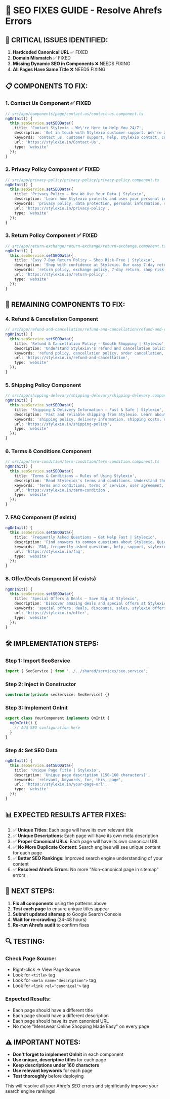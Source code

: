 # 🔧 SEO FIXES GUIDE - Resolve Ahrefs Errors

## 🚨 CRITICAL ISSUES IDENTIFIED:

1. **Hardcoded Canonical URL** ✅ FIXED
2. **Domain Mismatch** ✅ FIXED  
3. **Missing Dynamic SEO in Components** ❌ NEEDS FIXING
4. **All Pages Have Same Title** ❌ NEEDS FIXING

## 📋 COMPONENTS TO FIX:

### 1. **Contact Us Component** ✅ FIXED
```typescript
// src/app/components/page/contact-us/contact-us.component.ts
ngOnInit() {
  this.seoService.setSEOData({
    title: 'Contact Stylexio – We\'re Here to Help You 24/7',
    description: 'Get in touch with Stylexio customer support. We\'re available 24/7 to help with orders, products, and any questions you may have.',
    keywords: 'contact us, customer support, help, stylexio contact, customer service',
    url: 'https://stylexio.in/Contact-Us',
    type: 'website'
  });
}
```

### 2. **Privacy Policy Component** ✅ FIXED
```typescript
// src/app/privacy-policy/privacy-policy/privacy-policy.component.ts
ngOnInit() {
  this.seoService.setSEOData({
    title: 'Privacy Policy – How We Use Your Data | Stylexio',
    description: 'Learn how Stylexio protects and uses your personal information. Read our comprehensive privacy policy to understand your rights and our data practices.',
    keywords: 'privacy policy, data protection, personal information, stylexio privacy, data usage',
    url: 'https://stylexio.in/privacy-policy',
    type: 'website'
  });
}
```

### 3. **Return Policy Component** ✅ FIXED
```typescript
// src/app/return-exchange/return-exchange/return-exchange.component.ts
ngOnInit() {
  this.seoService.setSEOData({
    title: 'Easy 7-Day Return Policy – Shop Risk-Free | Stylexio',
    description: 'Shop with confidence at Stylexio. Our easy 7-day return policy ensures you can shop risk-free. Learn about our simple return and exchange process.',
    keywords: 'return policy, exchange policy, 7-day return, shop risk-free, stylexio returns',
    url: 'https://stylexio.in/return-policy',
    type: 'website'
  });
}
```

## 🔄 REMAINING COMPONENTS TO FIX:

### 4. **Refund & Cancellation Component**
```typescript
// src/app/refund-and-cancellation/refund-and-cancellation/refund-and-cancellation.component.ts
ngOnInit() {
  this.seoService.setSEOData({
    title: 'Refund & Cancellation Policy – Smooth Shopping | Stylexio',
    description: 'Understand Stylexio\'s refund and cancellation policies. Learn about our fair refund process and how to cancel orders when needed.',
    keywords: 'refund policy, cancellation policy, order cancellation, stylexio refunds',
    url: 'https://stylexio.in/refund-and-cancellation',
    type: 'website'
  });
}
```

### 5. **Shipping Policy Component**
```typescript
// src/app/shipping-delevary/shipping-delevary/shipping-delevary.component.ts
ngOnInit() {
  this.seoService.setSEOData({
    title: 'Shipping & Delivery Information – Fast & Safe | Stylexio',
    description: 'Fast and reliable shipping from Stylexio. Learn about delivery times, shipping costs, and tracking your orders.',
    keywords: 'shipping policy, delivery information, shipping costs, order tracking, stylexio shipping',
    url: 'https://stylexio.in/shipping-policy',
    type: 'website'
  });
}
```

### 6. **Terms & Conditions Component**
```typescript
// src/app/term-condition/term-condition/term-condition.component.ts
ngOnInit() {
  this.seoService.setSEOData({
    title: 'Terms & Conditions – Rules of Using Stylexio',
    description: 'Read Stylexio\'s terms and conditions. Understand the rules, policies, and guidelines for using our platform.',
    keywords: 'terms and conditions, terms of service, user agreement, stylexio terms',
    url: 'https://stylexio.in/term-condition',
    type: 'website'
  });
}
```

### 7. **FAQ Component** (if exists)
```typescript
ngOnInit() {
  this.seoService.setSEOData({
    title: 'Frequently Asked Questions – Get Help Fast | Stylexio',
    description: 'Find answers to common questions about Stylexio. Quick help for orders, products, shipping, and more.',
    keywords: 'FAQ, frequently asked questions, help, support, stylexio FAQ',
    url: 'https://stylexio.in/faq',
    type: 'website'
  });
}
```

### 8. **Offer/Deals Component** (if exists)
```typescript
ngOnInit() {
  this.seoService.setSEOData({
    title: 'Special Offers & Deals – Save Big at Stylexio',
    description: 'Discover amazing deals and special offers at Stylexio. Save money on fashion, electronics, and more.',
    keywords: 'special offers, deals, discounts, sales, stylexio offers',
    url: 'https://stylexio.in/offer',
    type: 'website'
  });
}
```

## 🛠️ IMPLEMENTATION STEPS:

### Step 1: Import SeoService
```typescript
import { SeoService } from '../../shared/services/seo.service';
```

### Step 2: Inject in Constructor
```typescript
constructor(private seoService: SeoService) {}
```

### Step 3: Implement OnInit
```typescript
export class YourComponent implements OnInit {
  ngOnInit() {
    // Add SEO configuration here
  }
}
```

### Step 4: Set SEO Data
```typescript
ngOnInit() {
  this.seoService.setSEOData({
    title: 'Unique Page Title | Stylexio',
    description: 'Unique page description (150-160 characters)',
    keywords: 'relevant, keywords, for, this, page',
    url: 'https://stylexio.in/your-page-url',
    type: 'website'
  });
}
```

## 📊 EXPECTED RESULTS AFTER FIXES:

1. ✅ **Unique Titles**: Each page will have its own relevant title
2. ✅ **Unique Descriptions**: Each page will have its own meta description
3. ✅ **Proper Canonical URLs**: Each page will have its own canonical URL
4. ✅ **No More Duplicate Content**: Search engines will see unique content for each page
5. ✅ **Better SEO Rankings**: Improved search engine understanding of your content
6. ✅ **Resolved Ahrefs Errors**: No more "Non-canonical page in sitemap" errors

## 🚀 NEXT STEPS:

1. **Fix all components** using the patterns above
2. **Test each page** to ensure unique titles appear
3. **Submit updated sitemap** to Google Search Console
4. **Wait for re-crawling** (24-48 hours)
5. **Re-run Ahrefs audit** to confirm fixes

## 🔍 TESTING:

### Check Page Source:
- Right-click → View Page Source
- Look for `<title>` tag
- Look for `<meta name="description">` tag
- Look for `<link rel="canonical">` tag

### Expected Results:
- Each page should have a different title
- Each page should have a different description
- Each page should have its own canonical URL
- No more "Menswear Online Shopping Made Easy" on every page

## ⚠️ IMPORTANT NOTES:

- **Don't forget to implement OnInit** in each component
- **Use unique, descriptive titles** for each page
- **Keep descriptions under 160 characters**
- **Use relevant keywords** for each page
- **Test thoroughly** before deploying

This will resolve all your Ahrefs SEO errors and significantly improve your search engine rankings!
